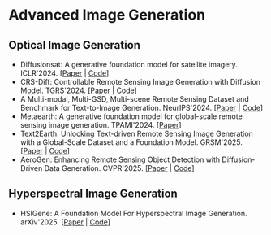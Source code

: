 # Advanced Image Generation

## Optical Image Generation

- Diffusionsat: A generative foundation model for satellite imagery. ICLR'2024. [[Paper](https://arxiv.org/abs/2312.03606) | [Code](https://www.samarkhanna.com/DiffusionSat/)]
- CRS-Diff: Controllable Remote Sensing Image Generation with Diffusion Model. TGRS'2024. [[Paper](https://arxiv.org/abs/2403.11614) | [Code](https://github.com/Sonettoo/CRS-Diff)]
- A Multi-modal, Multi-GSD, Multi-scene Remote Sensing Dataset and Benchmark for Text-to-Image Generation. NeurIPS'2024. [[Paper](https://proceedings.neurips.cc/paper_files/paper/2024/hash/1697e3fb412da11dc9488249f9e7bbc9-Abstract-Datasets_and_Benchmarks_Track.html) | [Code](https://github.com/ljl5261/MMM-RS)]
- Metaearth: A generative foundation model for global-scale remote sensing image generation. TPAMI'2024. [[Paper](https://arxiv.org/abs/2405.13570)]
- Text2Earth: Unlocking Text-driven Remote Sensing Image Generation with a Global-Scale Dataset and a Foundation Model. GRSM'2025. [[Paper](https://arxiv.org/abs/2501.00895) | [Code](https://github.com/chen-yang-liu/Text2Earth)]
- AeroGen: Enhancing Remote Sensing Object Detection with Diffusion-Driven Data Generation. CVPR'2025. [[Paper](https://arxiv.org/abs/2411.15497) | [Code](https://github.com/Sonettoo/AeroGen)]


## Hyperspectral Image Generation

- HSIGene: A Foundation Model For Hyperspectral Image Generation. arXiv'2025. [[Paper](https://arxiv.org/abs/2409.12470) | [Code](https://github.com/LiPang/HSIGene)]
